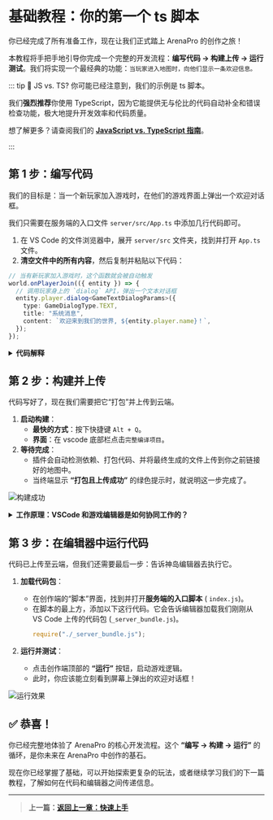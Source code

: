 # 基础教程：你的第一个 ts 脚本

你已经完成了所有准备工作，现在让我们正式踏上 ArenaPro 的创作之旅！

本教程将手把手地引导你完成一个完整的开发流程：**编写代码 → 构建上传 → 运行测试**。我们将实现一个最经典的功能：`当玩家进入地图时，向他们显示一条欢迎信息。`

::: tip 🤔 JS vs. TS?
你可能已经注意到，我们的示例是 ts 脚本。

我们**强烈推荐**你使用 TypeScript，因为它能提供无与伦比的代码自动补全和错误检查功能，极大地提升开发效率和代码质量。

想了解更多？请查阅我们的 **[JavaScript vs. TypeScript 指南](/guide/03-basic-tutorial/typescript-vs-javascript)**。

:::

## 第 1 步：编写代码

我们的目标是：当一个新玩家加入游戏时，在他们的游戏界面上弹出一个欢迎对话框。

我们只需要在服务端的入口文件 `server/src/App.ts` 中添加几行代码即可。

1.  在 VS Code 的文件浏览器中，展开 `server/src` 文件夹，找到并打开 `App.ts` 文件。
2.  **清空文件中的所有内容**，然后复制并粘贴以下代码：

```typescript [server/App.ts]
// 当有新玩家加入游戏时，这个函数就会被自动触发
world.onPlayerJoin(({ entity }) => {
  // 调用玩家身上的 `dialog` API，弹出一个文本对话框
  entity.player.dialog<GameTextDialogParams>({
    type: GameDialogType.TEXT,
    title: "系统消息",
    content: `欢迎来到我们的世界, ${entity.player.name}！`,
  });
});
```

<details>
<summary><strong>代码解释</strong></summary>

- `world.onPlayerJoin(...)`: 这是一个事件监听器。`world` 代表整个游戏世界，`.onPlayerJoin` 会在每当有新玩家进入地图时，自动执行我们提供的函数。
- `({ entity })`: 这是 ES6 的解构语法。玩家进入事件会提供一个包含很多信息的对象，我们用 `{ entity }` 的方式，只从中取出我们关心的 `entity`（实体）对象。这个 `entity` 就代表了刚刚加入的那个玩家。
- `entity.player.dialog<...>(...)`: 这是调用玩家身上的 `dialog` (对话框) API。

#### 🤔 尖括号 `<...>` 是什么？

你可能注意到了 `<GameTextDialogParams>` 这段特殊的代码。这是 TypeScript 的一个核心特性，叫做**泛型 (Generics)**。

它的作用是**增强代码的智能提示和安全性**。

你可以把 `entity.player.dialog` 看作一个“万能”的对话框函数，它能打开各种不同类型的对话框（比如文本框、选项框等）。

通过在尖括号里指定 `<GameTextDialogParams>`，我们等于是在告诉 VS Code：**“嘿，这次我只想打开一个‘文本对话框’！”**

这样一来，VS Code 就能精确地知道这个对话框需要哪些参数（比如 `title` 和 `content`），并给你提供：

1.  **精准的自动补全**：当你输入 `{` 时，它会自动提示你 `title`, `content` 等可用属性。
2.  **实时的错误检查**：如果你不小心写错了属性名（例如把 `content` 写成 `conent`），VS Code 会立刻用红色波浪线提示你，避免你把错误带到游戏中。

这就是 TypeScript 相比 JavaScript 的强大之处！

</details>

## 第 2 步：构建并上传

代码写好了，现在我们需要把它“打包”并上传到云端。

1.  **启动构建**：
    - **最快的方式**：按下快捷键 `Alt + Q`。
    - **界面**：在 vscode 底部栏点击`完整编译项目`。
2.  **等待完成**：
    - 插件会自动检测依赖、打包代码、并将最终生成的文件上传到你之前链接好的地图中。
    - 当终端显示 **“打包且上传成功”** 的绿色提示时，就说明这一步完成了。

![构建成功](/QQ_1721023950939.webp)

<details>
<summary><strong>工作原理：VSCode 和游戏编辑器是如何协同工作的？</strong></summary>

你可能会好奇，为什么我们不能直接在游戏里运行 `.ts` 文件。这是因为游戏引擎只认识标准的 JavaScript。我们的工作流程就像一个翻译和打包的过程：

1.  **编写 (VSCode)**: 我们在 VSCode 中编写 TypeScript (`.ts`) 代码，因为它更安全、更智能。
2.  **构建 (ArenaPro)**: 按下 `Alt+Q` 时，ArenaPro 插件会像一个工厂，把我们所有的 `.ts` 代码（以及可能的其他模块）编译、打包成一个游戏引擎认识的 JavaScript 文件 (`_server_bundle.js`)。
3.  **上传 (ArenaPro)**: 插件自动将这个打包好的 `_server_bundle.js` 文件上传到云端，与你的地图关联。
4.  **加载 (游戏编辑器)**: 游戏编辑器本身并不知道 `_server_bundle.js` 的存在。我们在 `index.js` 中添加的 `require("./_server_bundle.js");` 就是一个明确的指令，告诉游戏引擎：“去把我们从 VSCode 上传的那个代码包加载进来并执行它！”

这个流程可以用下图表示：

![](/QQ20250709-210249.png)

</details>

## 第 3 步：在编辑器中运行代码

代码已上传至云端，但我们还需要最后一步：告诉神岛编辑器去执行它。

1.  **加载代码包**：

    - 在创作端的“脚本”界面，找到并打开**服务端的入口脚本** ( `index.js`)。
    - 在脚本的最上方，添加以下这行代码。它会告诉编辑器加载我们刚刚从 VS Code 上传的代码包 (`_server_bundle.js`)。
      ```javascript
      require("./_server_bundle.js");
      ```

2.  **运行并测试**：
    - 点击创作端顶部的 **“运行”** 按钮，启动游戏逻辑。
    - 此时，你应该能立刻看到屏幕上弹出的欢迎对话框！

![运行效果](/QQ20241025-105839.png)

## ✅ 恭喜！

你已经完整地体验了 ArenaPro 的核心开发流程。这个 **“编写 → 构建 → 运行”** 的循环，是你未来在 ArenaPro 中创作的基石。

现在你已经掌握了基础，可以开始探索更复杂的玩法，或者继续学习我们的下一篇教程，了解如何在代码和编辑器之间传递信息。

---

> **上一篇：[返回上一章：快速上手](../02-getting-started/index.md)**
